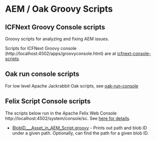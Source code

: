 # AEM / Oak Groovy Scripts
## ICFNext Groovy Console scripts
Groovy scripts for analyzing and fixing AEM issues.

Scripts for ICFNext Groovy console (http://localhost:4502/apps/groovyconsole.html) are at [icfnext-console-scripts](icfnext-console-scripts).

## Oak run console scripts
For low level Apache Jackrabbit Oak scripts, see [oak-run-console](oak-run-console)

## Felix Script Console scripts
The scripts below run in the Apache Felix Web Console http://localhost:4502/system/console/sc. See [here for details](https://felix.apache.org/documentation/subprojects/apache-felix-script-console-plugin.html).

* [BlobID___Asset_in_AEM_Script.groovy](BlobID___Asset_in_AEM_Script.groovy) - Prints out path and blob ID under a given path. Optionally, can find the path for a given blob ID.
